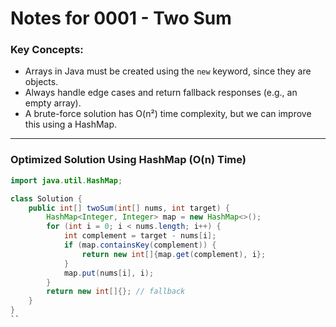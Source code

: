 # Notes for 0001 - Two Sum

### Key Concepts:
- Arrays in Java must be created using the `new` keyword, since they are objects.
- Always handle edge cases and return fallback responses (e.g., an empty array).
- A brute-force solution has O(n²) time complexity, but we can improve this using a HashMap.

---

### Optimized Solution Using HashMap (O(n) Time)

```java
import java.util.HashMap;

class Solution {
    public int[] twoSum(int[] nums, int target) {
        HashMap<Integer, Integer> map = new HashMap<>();
        for (int i = 0; i < nums.length; i++) {
            int complement = target - nums[i];
            if (map.containsKey(complement)) {
                return new int[]{map.get(complement), i};
            }
            map.put(nums[i], i);
        }
        return new int[]{}; // fallback
    }
}
``
